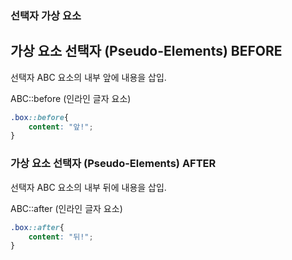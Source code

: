 ### 선택자 가상 요소
## 가상 요소 선택자 (Pseudo-Elements) BEFORE

선택자 ABC 요소의 내부 앞에 내용을 삽입.

ABC::before (인라인 글자 요소)

```css
.box::before{
	content: "앞!";
}
```

### 가상 요소 선택자 (Pseudo-Elements) AFTER

선택자 ABC 요소의 내부 뒤에 내용을 삽입.

ABC::after (인라인 글자 요소)

```css
.box::after{
	content: "뒤!";
}
```